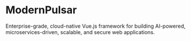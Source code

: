 # ModernPulsar
Enterprise-grade, cloud-native Vue.js framework for building AI-powered, microservices-driven, scalable, and secure web applications.
